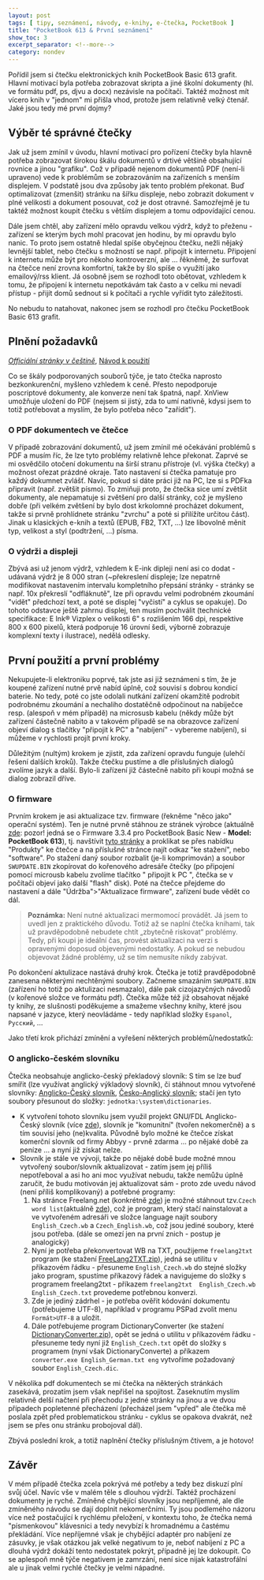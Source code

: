 ```yaml
---
layout: post
tags: [ tipy, seznámení, návody, e-knihy, e-čtečka, PocketBook ]
title: "PocketBook 613 & První seznámení"
show_toc: 3
excerpt_separator: <!--more-->
category: nondev
---
```


Pořídil jsem si čtečku elektronických knih PocketBook Basic 613 grafit. Hlavní motivací byla potřeba zobrazovat skripta a jiné školní dokumenty (hl. ve formátu pdf, ps, djvu a docx) nezávisle na počítači. Taktéž možnost mít vícero knih v "jednom" mi přišla vhod, protože jsem relativně velký čtenář. Jaké jsou tedy mé první dojmy?

<!--more-->

## Výběr té správné čtečky

Jak už jsem zmínil v úvodu, hlavní motivací pro pořízení čtečky byla hlavně potřeba zobrazovat širokou škálu dokumentů v drtivé většině obsahující rovnice a jinou "grafiku". Což v případě nejenom dokumentů PDF (není-li upraveno) vede k problémům se zobrazováním na zařízeních s menším displejem. V podstatě jsou dva způsoby jak tento problém překonat. Buď optimalizovat (zmenšit) stránku na šířku displeje, nebo zobrazit dokument v plné velikosti a dokument posouvat, což je dost otravné. Samozřejmě je tu taktéž možnost koupit čtečku s větším displejem a tomu odpovídající cenou.

Dále jsem chtěl, aby zařízení mělo opravdu velkou výdrž, když to přeženu - zařízení se kterým bych mohl pracovat jen hodinu, by mi opravdu bylo nanic. To proto jsem ostatně hledal spíše obyčejnou čtečku, nežli nějaký levnější tablet, nebo čtečku s možností se např. připojit k internetu. Připojení k internetu může být pro někoho kontroverzní, ale ... řěkněmě, že surfovat na čtečce není zrovna komfortní, takže by šlo spíše o využití jako emailový/rss klient. Já osobně jsem se rozhodl toto obětovat, vzhledem k tomu, že připojení k internetu nepotkávám tak často a v celku mi nevadí přístup - přijít domů sednout si k počítači a rychle vyřídit tyto záležitosti. 

No nebudu to natahovat, nakonec jsem se rozhodl pro čtečku PocketBook Basic 613 grafit.

## Plnění požadavků

_[Officiální stránky v češtině](http://www.pocketbook-int.com/cz/products/pocketbook-basic-new "Otevře nové okně stránky výrobce")_, [Návod k použití](http://andrle-jan.4fan.cz/images/2013-01/navod-k-pouziti-pocketbook-basic.pdf "PocketBook Basic 613 grafit - návod k použití v češtině")

Co se škály podporovaných souborů týče, je tato čtečka naprosto bezkonkurenční, myšleno vzhledem k ceně. Přesto nepodporuje poscriptové dokumenty, ale konverze není tak špatná, např. XnView umožňuje uložení do PDF (nejsem si jistý, zda to umí nativně, kdysi jsem to totiž potřebovat a myslím, že bylo potřeba něco "zařídit").

### O PDF dokumentech ve čtečce
V případě zobrazování dokumentů, už jsem zmínil mé očekávání problémů s PDF a musím říc, že lze tyto problémy relativně lehce překonat. Zaprvé se mi osvědčilo otočení dokumentu na širší stranu přístroje (vl. výška čtečky) a možnost ořezat prázdné okraje. Tato nastavení si čtečka pamatuje pro každý dokumnet zvlášť. Navíc, pokud si dáte práci již na PC, lze si s PDFka připravit (např. zvětšit písmo). To zmiňuji proto, že čtečka sice umí zvětšit dokumenty, ale nepamatuje si zvětšení pro další stránky, což je myšleno dobře (při velkém zvětšení by bylo dost krkolomné procházet dokument, takže si prvně prohlídnete stránku "zvrchu" a poté si přilížíte určitou část). Jinak u klasických e-knih a textů (EPUB, FB2, TXT, ...) lze libovolně měnit typ, velikost a styl (podtržení, ...) písma.

### O výdrži a displeji
Zbývá asi už jenom výdrž, vzhledem k E-ink dipleji není asi co dodat - udávaná výdrž je 8 000 stran (~překreslení displeje; lze nepatrně modifikovat nastavením intervalu kompletního přepsání stránky - stránky se např. 10x překreslí "odfláknutě", lze při opravdu velmi podrobném zkoumání "vidět" předchozí text, a poté se displej "vyčistí" a cyklus se opakuje). Do tohoto odstavce ještě zahrnu displej, ten musím pochválit (technické specifikace: E Ink® Vizplex o velikosti 6" s rozlišením 166 dpi, respektive 800 x 600 pixelů, která podporuje 16 úrovní šedi, výborně zobrazuje komplexní texty i ilustrace), nedělá odlesky.

## První použití a první problémy

Nekupujete-li elektroniku poprvé, tak jste asi již seznámeni s tím, že je koupené zařízení nutné prvě nabíd úplně, což souvisí s dobrou kondicí baterie. No tedy, poté co jste odolali nutkání zařízení okamžitě podrobit podrobnému zkoumání a nechaliho dostatěčně odpočinout na nabíječce resp. (alespoň v mém případě) na microsusb kabelu (někdy může být zařízení částečně nabito a v takovém případě se na obrazovce zařízení objeví dialog s tlačítky "připojit k PC" a "nabíjení" - vybereme nabíjení), si můžeme v rychlosti projít první kroky.

Důležitým (nultým) krokem je zjistit, zda zařízení opravdu funguje (ulehčí řešení dalších kroků). Takže čtečku pustíme a dle příslušných dialogů zvolíme jazyk a další. Bylo-li zařízení již částečně nabito při koupi možná se dialog zobrazil dříve.

### O firmware
Prvním krokem je asi aktualizace tzv. firmware (řekněme "něco jako" operační systém). Ten je nutné prvně stáhnou ze stránek výrobce (aktuálně [zde](http://download.pocketbook-int.com/fw/Foxconn/613/user/sw_20121115_613_EURO_H3.3.4378_3.3.4869_user.zip "Firmware 3.3.4"): pozor! jedná se o Firmware 3.3.4 pro PocketBook Basic New - **Model: PocketBook 613**), tj. navštívit [tyto stránky](http://www.pocketbook-int.com/cz/ "Oficiální stránky firmy PocketBook v češtině") a proklikat se přes nabídku "Produkty" ke čtečce a na příslušné stránce najít odkaz "ke stažení", nebo "software". Po stažení daný soubor rozbalit (je-li komprimován) a soubor `SWUPDATE.BIN` zkopírovat do kořenového adresáře čtečky (po připojení pomocí microusb kabelu zvolíme tlačítko " připojit k PC ", čtečka se v počítači objeví jako další "flash" disk). Poté na čtečce přejdeme do nastavení a dále "Údržba">"Aktualizace  firmware", zařízení bude vědět co dál.

> **Poznámka:** Není nutné aktualizaci mermomocí provádět. Já jsem to uvedl jen z praktického důvodu. Totiž až se naplní čtečka knihami, tak už pravděpodobně nebudete chtít „zbytečně riskovat“ problémy. Tedy, při koupi je ideální čas, provést aktualizaci na verzi s opravenými doposud objevenými nedostatky. A pokud se nebudou objevovat žádné problémy, už se tím nemusíte nikdy zabývat.

Po dokončení aktulizace nastává druhý krok. Čtečka je totiž pravděpodobně zanesena některými nechtěnými soubory. Začneme smazáním `SWUPDATE.BIN` (zařízení ho totiž po aktulizaci nesmazalo), dále pak cizojazyčných návodů (v kořenové složce ve formátu pdf). Čtečka může též již obsahovat nějaké ty knihy, ze slušnosti poděkujeme a smažeme všechny knihy, které jsou napsané v jazyce, který neovládáme - tedy například složky `Espanol`, `Русский`, ...

Jako třetí krok přichází zmínění a vyřešení některých problémů/nedostatků:

### O anglicko-českém slovníku
Čtečka neobsahuje anglicko-český překladový slovník: S tím se lze buď smířit (lze využívat anglický výkladový slovník), či stáhnout mnou vytvořené slovníky: [Anglicko-Český slovník](http://andrle-jan.4fan.cz/images/2013-01/english_czech_utf8.dic "Stažení Anglicko-Českého slovníku"), [Česko-Anglický slovník](http://andrle-jan.4fan.cz/images/2013-01/czech_english_utf8.dic "Stažení Česko-Anglického slovníku"); stačí jen tyto soubory přesunout do složky: `jednotka:\system\dictionaries`.

- K vytvoření tohoto slovníku jsem využil projekt GNU/FDL Anglicko-Český slovník (více [zde](http://slovnik.zcu.cz/uvod.php "Projekt otevřeného anglicko-českého slovníku")), slovník je "komunitní" (tvořen nekomerčně) a s tím souvisí jeho (ne)kvalita. Původně bylo možné ke čtečce získat komerční slovník od firmy Abbyy - prvně zdarma ... po nějaké době za peníze ... a nyní již získat nelze.
- Slovník je stále ve vývoji, takže po nějaké době bude možné mnou vytvořený soubor/slovník aktualizovat - zatím jsem jej příliš nepotřeboval a asi ho ani moc využívat nebudu, takže nemůžu úplně zaručit, že budu motivován jej aktualizovat sám - proto zde uvedu návod (není příliš komplikovaný) a potřebné programy:
    1.  Na stránce Freelang.net (konkrétně [zde](http://www.freelang.net/dictionary/czech.php "stažení free slovníku")) je možné stáhnout tzv.`Czech word list`(aktuálně [zde](http://www.freelang.net/download/stats/dictionary/czech.php "Czech word list")), což je program, který stačí nainstalovat a ve vytvořeném adresáři ve složce language najít soubory `English_Czech.wb` a `Czech_English.wb`, což jsou jediné soubory, které jsou potřeba. (dále se omezí jen na první znich - postup je analogický)
    1.  Nyní je potřeba překonvertovat WB na TXT, použijeme `freelang2txt` program (ke stažení [FreeLang2TXT.zip](http://andrle-jan.4fan.cz/images/2013-01/freelang2txt.zip)), jedná se utilitu v příkazovém řádku - přesuneme `English_Czech.wb` do stejné složky jako program, spustíme příkazový řádek a navigujeme do složky s programem freelang2txt - příkazem `freelang2txt  English_Czech.wb  English_Czech.txt` provedeme potřebnou konverzi.
    1.  Zde je jediný zádrhel - je potřeba ověřit kódování dokumentu (potřebujeme UTF-8), například v programu PSPad zvolit menu `Formát>UTF-8` a uložit.
    1.  Dále potřebujeme program DictionaryConverter (ke stažení [DictionaryConverter.zip](http://andrle-jan.4fan.cz/images/2013-01/DictionaryConverter.zip)), opět se jedná o utilitu v příkazovém řádku - přesuneme tedy nyní již `English_Czech.txt` opět do složky s programem (nyní však  DictionaryConverte) a příkazem `converter.exe English_German.txt eng` vytvoříme požadovaný soubor `English_Czech.dic`.

V několika pdf dokumentech se mi čtečka na některých stránkách zasekává, prozatím jsem však nepřišel na spojitost. Zaseknutím myslím relativně delší načtení při přechodu z jedné stránky na jinou a ve dvou případech popletenné přecházení (přecházel jsem "vpřed" ale čtečka mě poslala zpět před problematickou stránku - cyklus se opakova dvakrát, než jsem se přes onu stránku probojoval dál).

Zbývá poslední krok, a totiž naplnění čtečky příslušným čtivem, a je hotovo!

## Závěr

V mém případě čtečka zcela pokrývá mé potřeby a tedy bez diskuzí plní svůj účel. Navíc vše v malém těle s dlouhou výdrží. Taktéž procházení dokumenty je ryché. Zmíněné chybějící slovníky jsou nepříjemné, ale dle zmíněného návodu se dají doplnit nekomerčními. Ty jsou podlemého názoru více než postačující k rychlému přeložení, v kontextu toho, že čtečka nemá "písmenkovou" klávesnici a tedy nevybízí k hromadnému a častému překládání. Více nepříjemné však je chybějící adaptér pro nabíjení ze zásuvky, je však otázkou jak velké negativum to je, neboť nabíjení z PC a dlouhá výdrž dokáží tento nedostatek pokrýt, případně jej lze dokoupit. Co se aplespoň mně týče negativem je zamrzání, není sice nijak katastrofální ale u jinak velmi rychlé čtečky je velmi nápadné.